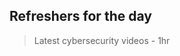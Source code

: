 
## Refreshers for the day

> Latest cybersecurity videos - 1hr
> 
<!--stackedit_data:
eyJoaXN0b3J5IjpbLTEzNjA5MTUxMjMsNzMwOTk4MTE2XX0=
-->